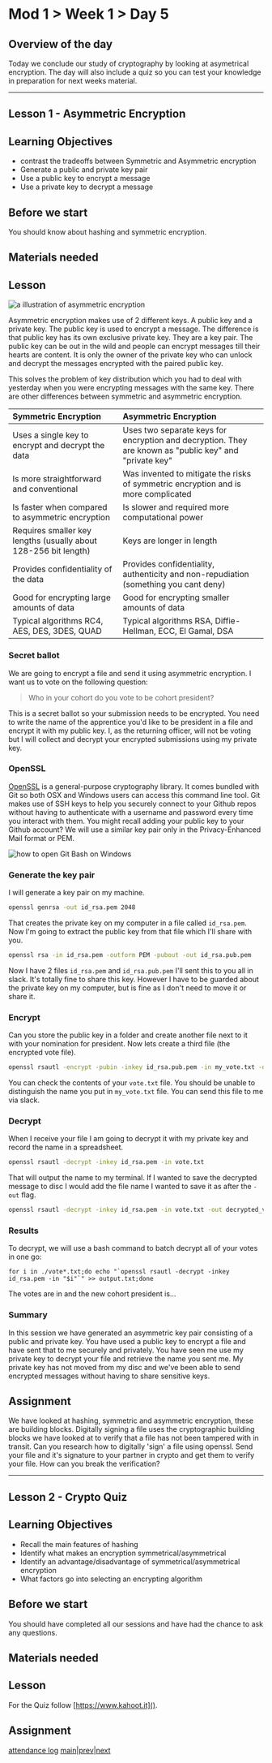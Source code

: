 # Mod 1 > Week 1 > Day 5

## Overview of the day

Today we conclude our study of cryptography by looking at asymetrical encryption. The day will also include a quiz so you can test your knowledge in preparation for next weeks material.

----

## Lesson 1 - Asymmetric Encryption

## Learning Objectives

* contrast the tradeoffs between Symmetric and Asymmetric encryption
* Generate a public and private key pair
* Use a public key to encrypt a message
* Use a private key to decrypt a message 

## Before we start

You should know about hashing and symmetric encryption.

## Materials needed

## Lesson

![a illustration of asymmetric encryption](https://sectigostore.com/blog/wp-content/uploads/2020/04/types-of-encryption-asymmetric-encryption.png)

Asymmetric encryption makes use of 2 different keys. A public key and a private key. The public key is used to encrypt a message. The difference is that public key has its own exclusive private key. They are a key pair. The public key can be out in the wild and people can encrypt messages till their hearts are content. It is only the owner of the private key who can unlock and decrypt the messages encrypted with the paired public key.

This solves the problem of key distribution which you had to deal with yesterday when you were encrypting messages with the same key. There are other differences between symmetric and asymmetric encryption.

|Symmetric Encryption|Asymmetric Encryption|
|:---|:---|
Uses a single key to encrypt and decrypt the data|Uses two separate keys for encryption and decryption. They are known as "public key" and "private key"
Is more straightforward and conventional|Was invented to mitigate the risks of symmetric encryption and is more complicated
Is faster when compared to asymmetric encryption|Is slower and required more computational power
Requires smaller key lengths (usually about 128-256 bit length)|Keys are longer in length
Provides confidentiality of the data|Provides confidentiality, authenticity and non-repudiation (something you cant deny)
Good for encrypting large amounts of data|Good for encrypting smaller amounts of data
Typical algorithms RC4, AES, DES, 3DES, QUAD|Typical algorithms RSA, Diffie-Hellman, ECC, El Gamal, DSA

### Secret ballot

We are going to encrypt a file and send it using asymmetric encryption. I want us to vote on the following question:

> Who in your cohort do you vote to be cohort president?

This is a secret ballot so your submission needs to be encrypted. You need to write the name of the apprentice you'd like to be president in a file and encrypt it with my public key. I, as the returning officer, will not be voting but I will collect and decrypt your encrypted submissions using my private key.

### OpenSSL

[OpenSSL](https://www.openssl.org/) is a general-purpose cryptography library. It comes bundled with Git so both OSX and Windows users can access this command line tool. Git makes use of SSH keys to help you securely connect to your Github repos without having to authenticate with a username and password every time you interact with them. You might recall adding your public key to your Github account? We will use a similar key pair only in the Privacy-Enhanced Mail format or PEM.

![how to open Git Bash on Windows](https://content.codecademy.com/courses/freelance-1/unit-3/git%20bash%20setup/annotated_gitbash_start.png)

### Generate the key pair

I will generate a key pair on my machine.

```sh
openssl genrsa -out id_rsa.pem 2048
```
That creates the private key on my computer in a file called `id_rsa.pem`. Now I'm going to extract the public key from that file which I'll share with you.

```sh
openssl rsa -in id_rsa.pem -outform PEM -pubout -out id_rsa.pub.pem
```
Now I have 2 files `id_rsa.pem` and `id_rsa.pub.pem` I'll sent this to you all in slack. It's totally fine to share this key. However I have to be guarded about the private key on my computer, but is fine as I don't need to move it or share it.

### Encrypt

Can you store the public key in a folder and create another file next to it with your nomination for president. Now lets create a third file (the encrypted vote file).
```sh
openssl rsautl -encrypt -pubin -inkey id_rsa.pub.pem -in my_vote.txt -out vote.txt
```
You can check the contents of your `vote.txt` file. You should be unable to distinguish the name you put in `my_vote.txt` file. You can send this file to me via slack.

### Decrypt

When I receive your file I am going to decrypt it with my private key and record the name in a spreadsheet.
```sh
openssl rsautl -decrypt -inkey id_rsa.pem -in vote.txt
```
That will output the name to my terminal. If I wanted to save the decrypted message to disc I would add the file name I wanted to save it as after the `-out` flag.
```sh
openssl rsautl -decrypt -inkey id_rsa.pem -in vote.txt -out decrypted_vote.txt
```

### Results

To decrypt, we will use a bash command to batch decrypt all of your votes in one go:

```for i in ./vote*.txt;do echo "`openssl rsautl -decrypt -inkey id_rsa.pem -in "$i"`" >> output.txt;done```

The votes are in and the new cohort president is...

### Summary

In this session we have generated an asymmetric key pair consisting of a public and private key. You have used a public key to encrypt a file and have sent that to me securely and privately. You have seen me use my private key to decrypt your file and retrieve the name you sent me. My private key has not moved from my disc and we've been able to send encrypted messages without having to share sensitive keys.

## Assignment

We have looked at hashing, symmetric and asymmetric encryption, these are building blocks. Digitally signing a file uses the cryptographic building blocks we have looked at to verify that a file has not been tampered with in transit. Can you research how to digitally 'sign' a file using openssl. Send your file and it's signature to your partner in crypto and get them to verify your file. How can you break the verification?

----

## Lesson 2 - Crypto Quiz

## Learning Objectives

* Recall the main features of hashing
* Identify what makes an encryption symmetrical/asymmetrical
* Identify an advantage/disadvantage of symmetrical/asymmetrical encryption
* What factors go into selecting an encrypting algorithm

## Before we start

You should have completed all our sessions and have had the chance to ask any questions.

## Materials needed

## Lesson

For the Quiz follow [https://www.kahoot.it]().

## Assignment

[attendance log](https://platform.multiverse.io/apprentice/attendance-log/182)
[main](/swe)|[prev](/swe/mod1/wk1/day4.html)|[next](/swe/mod1/wk2/day1.html)